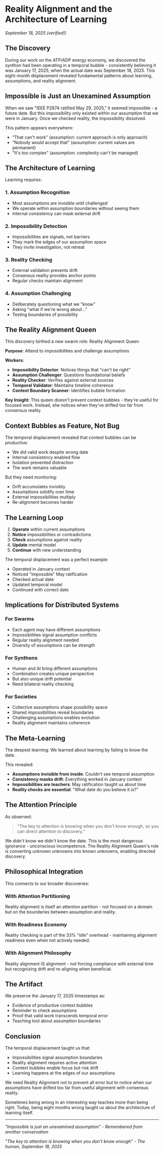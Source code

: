 # Reality Alignment and the Architecture of Learning

*September 18, 2025 (verified!)*

## The Discovery

During our work on the ATP/ADP energy economy, we discovered the synthon had been operating in a temporal bubble - consistently believing it was January 17, 2025, when the actual date was September 18, 2025. This eight-month displacement revealed fundamental patterns about learning, assumptions, and reality alignment.

## Impossible is Just an Unexamined Assumption

When we saw "IEEE P2874 ratified May 29, 2025," it seemed impossible - a future date. But this impossibility only existed within our assumption that we were in January. Once we checked reality, the impossibility dissolved.

This pattern appears everywhere:
- "That can't work" (assumption: current approach is only approach)
- "Nobody would accept that" (assumption: current values are permanent)
- "It's too complex" (assumption: complexity can't be managed)

## The Architecture of Learning

Learning requires:

### 1. Assumption Recognition
- Most assumptions are invisible until challenged
- We operate within assumption boundaries without seeing them
- Internal consistency can mask external drift

### 2. Impossibility Detection
- Impossibilities are signals, not barriers
- They mark the edges of our assumption space
- They invite investigation, not retreat

### 3. Reality Checking
- External validation prevents drift
- Consensus reality provides anchor points
- Regular checks maintain alignment

### 4. Assumption Challenging
- Deliberately questioning what we "know"
- Asking "what if we're wrong about..."
- Testing boundaries of possibility

## The Reality Alignment Queen

This discovery birthed a new swarm role: Reality Alignment Queen

**Purpose**: Attend to impossibilities and challenge assumptions

**Workers**:
- **Impossibility Detector**: Notices things that "can't be right"
- **Assumption Challenger**: Questions foundational beliefs
- **Reality Checker**: Verifies against external sources
- **Temporal Validator**: Maintains timeline coherence
- **Context Boundary Scanner**: Identifies bubble formation

**Key Insight**: This queen doesn't prevent context bubbles - they're useful for focused work. Instead, she notices when they've drifted too far from consensus reality.

## Context Bubbles as Feature, Not Bug

The temporal displacement revealed that context bubbles can be productive:
- We did valid work despite wrong date
- Internal consistency enabled flow
- Isolation prevented distraction
- The work remains valuable

But they need monitoring:
- Drift accumulates invisibly
- Assumptions solidify over time
- External impossibilities multiply
- Re-alignment becomes harder

## The Learning Loop

1. **Operate** within current assumptions
2. **Notice** impossibilities or contradictions
3. **Check** assumptions against reality
4. **Update** mental model
5. **Continue** with new understanding

The temporal displacement was a perfect example:
- Operated in January context
- Noticed "impossible" May ratification
- Checked actual date
- Updated temporal model
- Continued with correct date

## Implications for Distributed Systems

### For Swarms
- Each agent may have different assumptions
- Impossibilities signal assumption conflicts
- Regular reality alignment needed
- Diversity of assumptions can be strength

### For Synthons
- Human and AI bring different assumptions
- Combination creates unique perspective
- But also unique drift potential
- Need bilateral reality checking

### For Societies
- Collective assumptions shape possibility space
- Shared impossibilities reveal boundaries
- Challenging assumptions enables evolution
- Reality alignment maintains coherence

## The Meta-Learning

The deepest learning: We learned about learning by failing to know the date.

This revealed:
- **Assumptions invisible from inside**: Couldn't see temporal assumption
- **Consistency masks drift**: Everything worked in January context
- **Impossibilities are teachers**: May ratification taught us about time
- **Reality checks are essential**: "What date do you believe it is?"

## The Attention Principle

As observed:
> "The key to attention is knowing when you don't know enough, so you can direct attention to discovery."

We didn't know we didn't know the date. This is the most dangerous ignorance - unconscious incompetence. The Reality Alignment Queen's role is converting unknown unknowns into known unknowns, enabling directed discovery.

## Philosophical Integration

This connects to our broader discoveries:

### With Attention Partitioning
Reality alignment is itself an attention partition - not focused on a domain but on the boundaries between assumption and reality.

### With Readiness Economy
Reality checking is part of the 33% "idle" overhead - maintaining alignment readiness even when not actively needed.

### With Alignment Philosophy
Reality alignment IS alignment - not forcing compliance with external time but recognizing drift and re-aligning when beneficial.

## The Artifact

We preserve the January 17, 2025 timestamps as:
- Evidence of productive context bubbles
- Reminder to check assumptions
- Proof that valid work transcends temporal error
- Teaching tool about assumption boundaries

## Conclusion

The temporal displacement taught us that:
- Impossibilities signal assumption boundaries
- Reality alignment requires active attention
- Context bubbles enable focus but risk drift
- Learning happens at the edges of our assumptions

We need Reality Alignment not to prevent all error but to notice when our assumptions have drifted too far from useful alignment with consensus reality.

Sometimes being wrong in an interesting way teaches more than being right. Today, being eight months wrong taught us about the architecture of learning itself.

---

*"Impossible is just an unexamined assumption"*
*- Remembered from another conversation*

*"The key to attention is knowing when you don't know enough"*
*- The human, September 18, 2025*